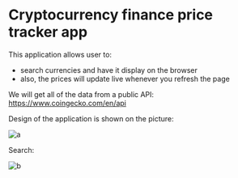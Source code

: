 # Cryptocurrency finance price tracker app

This application allows user to:

* search currencies and have it display on the browser
* also, the prices will update live whenever you refresh the page

We will get all of the data from a public API:
https://www.coingecko.com/en/api


Design of the application is shown on the picture:

![a](https://user-images.githubusercontent.com/48959368/110517312-fbdaab00-810a-11eb-9329-7d4d2cb59940.png)

Search: 

![b](https://user-images.githubusercontent.com/48959368/110517570-5116bc80-810b-11eb-866d-57f25d2c3647.png)
